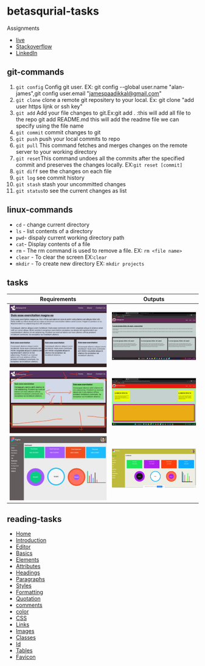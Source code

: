 # betasqurial-tasks

Assignments

- [live](https://alanjamesjacob.github.io/betasqurial-/)
- [Stackoverflow](https://stackoverflow.com/users/21198488/alan-james)
- [LinkedIn](https://www.linkedin.com/in/alan-james-1b92a1186/)

## git-commands

1. `git config` Config git user. EX: git config --global user.name "alan-james",git config user.email "jamespaadikkal@gmail.com"
2. `git clone` clone a remote git repositery to your local. Ex: git clone "add user https lijnk or ssh key"
3. `git add` Add your file changes to git.Ex:git add . :this will add all file to the repo git add README.md this will add the readme file we can specify using the file name
4. `git commit` commit changes to git
5. `git push` push your local commits to repo
6. `git pull` This command fetches and merges changes on the remote server to your working directory
7. `git reset`This command undoes all the commits after the specified commit and preserves the changes locally. EX:`git reset [commit]`
8. `git diff` see the changes on each file
9. `git log` see commit history
10. `git stash` stash your uncommitted changes
11. `git status`to see the current changes as list

## linux-commands

- `cd` - change current directory
- `ls` - list contents of a directory
- `pwd`- dispaly current working directory path
- `cat`- Display contents of a file
- `rm` - The rm command is used to remove a file. EX: `rm <file name>`
- `clear` - To clear the screen EX:`clear`
- `mkdir` - To create new directory EX: `mkdir projects`

## tasks

| Requirements                             | Outputs                         |
| ---------------------------------------- | ------------------------------- |
| ![task-2](image/requirements/image2.jpg) | ![out-2](image/images/pic2.png) |
| ![task-3](image/requirements/image3.jpg) | ![out-2](image/images/pic3.png) |
| ![task-4](image/requirements/image4.jpg) | ![out-2](image/images/pic4.png) |

## reading-tasks

- [Home](https://www.w3schools.com/html/default.asp)
- [Introduction](https://www.w3schools.com/html/html_intro.asp)
- [Editor](https://www.w3schools.com/html/html_editors.asp)
- [Basics](https://www.w3schools.com/html/html_basic.asp)
- [Elements](https://www.w3schools.com/html/html_elements.asp)
- [Attributes](https://www.w3schools.com/html/html_attributes.asp)
- [Headings](https://www.w3schools.com/html/html_headings.asp)
- [Paragraphs](https://www.w3schools.com/html/html_paragraphs.asp)
- [Styles](https://www.w3schools.com/html/html_styles.asp)
- [Formatting](https://www.w3schools.com/html/html_formatting.asp)
- [Quotation](https://www.w3schools.com/html/html_quotation_elements.asp)
- [comments](https://www.w3schools.com/html/html_comments.asp)
- [color](https://www.w3schools.com/html/html_colors.asp)
- [CSS](https://www.w3schools.com/html/html_css.asp)
- [Links](https://www.w3schools.com/html/html_links.asp)
- [Images](https://www.w3schools.com/html/html_images.asp)
- [Classes](https://www.w3schools.com/html/html_classes.asp)
- [Id](https://www.w3schools.com/html/html_id.asp)
- [Tables](https://www.w3schools.com/html/html_tables.asp)
- [Favicon](https://www.w3schools.com/html/html_favicon.asp)

